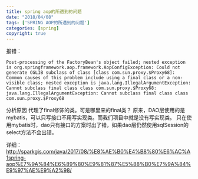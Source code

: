```yaml
---
title: spring aop的所遇到的问题
date: "2018/04/08"
tags: ['SPRING AOP的所遇到的问题']
categories: [spring]
copyright: true
---
```

报错：
```
Post-processing of the FactoryBean's object failed; nested exception is org.springframework.aop.framework.AopConfigException: Could not generate CGLIB subclass of class [class com.sun.proxy.$Proxy68]: Common causes of this problem include using a final class or a non-visible class; nested exception is java.lang.IllegalArgumentException: Cannot subclass final class class com.sun.proxy.$Proxy68: java.lang.IllegalArgumentException: Cannot subclass final class class com.sun.proxy.$Proxy68
```
分析原因
代理了final修饰的类。可是哪里来的final类？ 原来，DAO层使用的是mybatis，可以只写接口不用写实现类。而我们项目中就是没有写实现类。
只在使用mybatis时，dao只有接口的方案时出了错，如果dao层仍然使用sqlSession的select方法不会出错。

详细：http://sparkgis.com/java/2017/08/%E8%AE%B0%E4%B8%80%E6%AC%A1spring-aop%E7%9A%84%E6%89%80%E9%81%87%E5%88%B0%E7%9A%84%E9%97%AE%E9%A2%98/